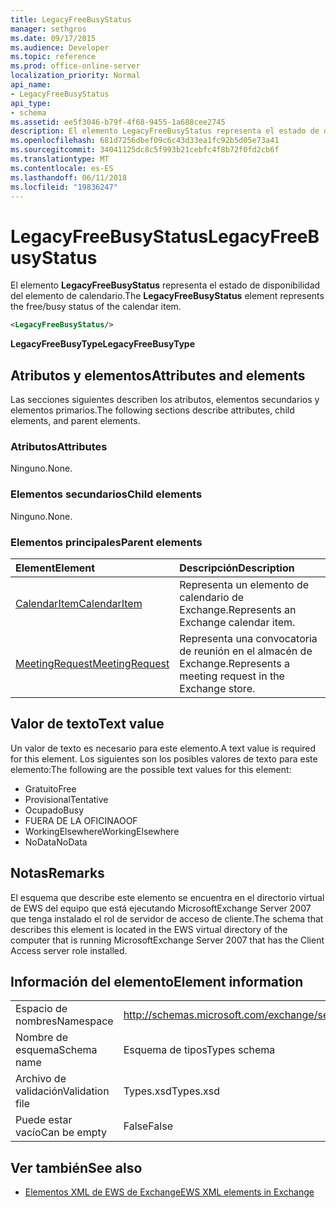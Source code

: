 ```yaml
---
title: LegacyFreeBusyStatus
manager: sethgros
ms.date: 09/17/2015
ms.audience: Developer
ms.topic: reference
ms.prod: office-online-server
localization_priority: Normal
api_name:
- LegacyFreeBusyStatus
api_type:
- schema
ms.assetid: ee5f3046-b79f-4f68-9455-1a688cee2745
description: El elemento LegacyFreeBusyStatus representa el estado de disponibilidad del elemento de calendario.
ms.openlocfilehash: 681d7256dbef09c6c43d33ea1fc92b5d05e73a41
ms.sourcegitcommit: 34041125dc8c5f993b21cebfc4f8b72f0fd2cb6f
ms.translationtype: MT
ms.contentlocale: es-ES
ms.lasthandoff: 06/11/2018
ms.locfileid: "19836247"
---
```

# <a name="legacyfreebusystatus"></a><span data-ttu-id="a6d16-103">LegacyFreeBusyStatus</span><span class="sxs-lookup"><span data-stu-id="a6d16-103">LegacyFreeBusyStatus</span></span>

<span data-ttu-id="a6d16-104">El elemento **LegacyFreeBusyStatus** representa el estado de disponibilidad del elemento de calendario.</span><span class="sxs-lookup"><span data-stu-id="a6d16-104">The **LegacyFreeBusyStatus** element represents the free/busy status of the calendar item.</span></span> 
  
```xml
<LegacyFreeBusyStatus/>
```

<span data-ttu-id="a6d16-105">**LegacyFreeBusyType**</span><span class="sxs-lookup"><span data-stu-id="a6d16-105">**LegacyFreeBusyType**</span></span>

## <a name="attributes-and-elements"></a><span data-ttu-id="a6d16-106">Atributos y elementos</span><span class="sxs-lookup"><span data-stu-id="a6d16-106">Attributes and elements</span></span>

<span data-ttu-id="a6d16-107">Las secciones siguientes describen los atributos, elementos secundarios y elementos primarios.</span><span class="sxs-lookup"><span data-stu-id="a6d16-107">The following sections describe attributes, child elements, and parent elements.</span></span>
  
### <a name="attributes"></a><span data-ttu-id="a6d16-108">Atributos</span><span class="sxs-lookup"><span data-stu-id="a6d16-108">Attributes</span></span>

<span data-ttu-id="a6d16-109">Ninguno.</span><span class="sxs-lookup"><span data-stu-id="a6d16-109">None.</span></span>
  
### <a name="child-elements"></a><span data-ttu-id="a6d16-110">Elementos secundarios</span><span class="sxs-lookup"><span data-stu-id="a6d16-110">Child elements</span></span>

<span data-ttu-id="a6d16-111">Ninguno.</span><span class="sxs-lookup"><span data-stu-id="a6d16-111">None.</span></span>
  
### <a name="parent-elements"></a><span data-ttu-id="a6d16-112">Elementos principales</span><span class="sxs-lookup"><span data-stu-id="a6d16-112">Parent elements</span></span>

|<span data-ttu-id="a6d16-113">**Element**</span><span class="sxs-lookup"><span data-stu-id="a6d16-113">**Element**</span></span>|<span data-ttu-id="a6d16-114">**Descripción**</span><span class="sxs-lookup"><span data-stu-id="a6d16-114">**Description**</span></span>|
|:-----|:-----|
|[<span data-ttu-id="a6d16-115">CalendarItem</span><span class="sxs-lookup"><span data-stu-id="a6d16-115">CalendarItem</span></span>](calendaritem.md) <br/> |<span data-ttu-id="a6d16-116">Representa un elemento de calendario de Exchange.</span><span class="sxs-lookup"><span data-stu-id="a6d16-116">Represents an Exchange calendar item.</span></span>  <br/> |
|[<span data-ttu-id="a6d16-117">MeetingRequest</span><span class="sxs-lookup"><span data-stu-id="a6d16-117">MeetingRequest</span></span>](meetingrequest.md) <br/> |<span data-ttu-id="a6d16-118">Representa una convocatoria de reunión en el almacén de Exchange.</span><span class="sxs-lookup"><span data-stu-id="a6d16-118">Represents a meeting request in the Exchange store.</span></span>  <br/> |
   
## <a name="text-value"></a><span data-ttu-id="a6d16-119">Valor de texto</span><span class="sxs-lookup"><span data-stu-id="a6d16-119">Text value</span></span>

<span data-ttu-id="a6d16-120">Un valor de texto es necesario para este elemento.</span><span class="sxs-lookup"><span data-stu-id="a6d16-120">A text value is required for this element.</span></span> <span data-ttu-id="a6d16-121">Los siguientes son los posibles valores de texto para este elemento:</span><span class="sxs-lookup"><span data-stu-id="a6d16-121">The following are the possible text values for this element:</span></span>
  
- <span data-ttu-id="a6d16-122">Gratuito</span><span class="sxs-lookup"><span data-stu-id="a6d16-122">Free</span></span> 
- <span data-ttu-id="a6d16-123">Provisional</span><span class="sxs-lookup"><span data-stu-id="a6d16-123">Tentative</span></span>
- <span data-ttu-id="a6d16-124">Ocupado</span><span class="sxs-lookup"><span data-stu-id="a6d16-124">Busy</span></span>
- <span data-ttu-id="a6d16-125">FUERA DE LA OFICINA</span><span class="sxs-lookup"><span data-stu-id="a6d16-125">OOF</span></span>
- <span data-ttu-id="a6d16-126">WorkingElsewhere</span><span class="sxs-lookup"><span data-stu-id="a6d16-126">WorkingElsewhere</span></span>
- <span data-ttu-id="a6d16-127">NoData</span><span class="sxs-lookup"><span data-stu-id="a6d16-127">NoData</span></span>
    
## <a name="remarks"></a><span data-ttu-id="a6d16-128">Notas</span><span class="sxs-lookup"><span data-stu-id="a6d16-128">Remarks</span></span>

<span data-ttu-id="a6d16-129">El esquema que describe este elemento se encuentra en el directorio virtual de EWS del equipo que está ejecutando MicrosoftExchange Server 2007 que tenga instalado el rol de servidor de acceso de cliente.</span><span class="sxs-lookup"><span data-stu-id="a6d16-129">The schema that describes this element is located in the EWS virtual directory of the computer that is running MicrosoftExchange Server 2007 that has the Client Access server role installed.</span></span>
  
## <a name="element-information"></a><span data-ttu-id="a6d16-130">Información del elemento</span><span class="sxs-lookup"><span data-stu-id="a6d16-130">Element information</span></span>

|||
|:-----|:-----|
|<span data-ttu-id="a6d16-131">Espacio de nombres</span><span class="sxs-lookup"><span data-stu-id="a6d16-131">Namespace</span></span>  <br/> |http://schemas.microsoft.com/exchange/services/2006/types  <br/> |
|<span data-ttu-id="a6d16-132">Nombre de esquema</span><span class="sxs-lookup"><span data-stu-id="a6d16-132">Schema name</span></span>  <br/> |<span data-ttu-id="a6d16-133">Esquema de tipos</span><span class="sxs-lookup"><span data-stu-id="a6d16-133">Types schema</span></span>  <br/> |
|<span data-ttu-id="a6d16-134">Archivo de validación</span><span class="sxs-lookup"><span data-stu-id="a6d16-134">Validation file</span></span>  <br/> |<span data-ttu-id="a6d16-135">Types.xsd</span><span class="sxs-lookup"><span data-stu-id="a6d16-135">Types.xsd</span></span>  <br/> |
|<span data-ttu-id="a6d16-136">Puede estar vacío</span><span class="sxs-lookup"><span data-stu-id="a6d16-136">Can be empty</span></span>  <br/> |<span data-ttu-id="a6d16-137">False</span><span class="sxs-lookup"><span data-stu-id="a6d16-137">False</span></span>  <br/> |
   
## <a name="see-also"></a><span data-ttu-id="a6d16-138">Ver también</span><span class="sxs-lookup"><span data-stu-id="a6d16-138">See also</span></span>

- [<span data-ttu-id="a6d16-139">Elementos XML de EWS de Exchange</span><span class="sxs-lookup"><span data-stu-id="a6d16-139">EWS XML elements in Exchange</span></span>](ews-xml-elements-in-exchange.md)

